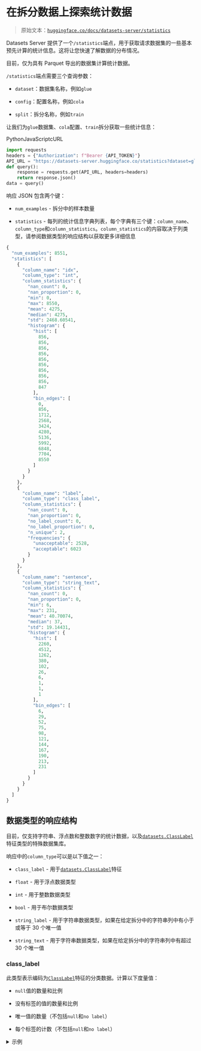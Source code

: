# 在拆分数据上探索统计数据

> 原始文本：[`huggingface.co/docs/datasets-server/statistics`](https://huggingface.co/docs/datasets-server/statistics)

Datasets Server 提供了一个`/statistics`端点，用于获取请求数据集的一些基本预先计算的统计信息。这将让您快速了解数据的分布情况。

目前，仅为具有 Parquet 导出的数据集计算统计数据。

`/statistics`端点需要三个查询参数：

+   `dataset`：数据集名称，例如`glue`

+   `config`：配置名称，例如`cola`

+   `split`：拆分名称，例如`train`

让我们为`glue`数据集、`cola`配置、`train`拆分获取一些统计信息：

PythonJavaScriptcURL

```py
import requests
headers = {"Authorization": f"Bearer {API_TOKEN}"}
API_URL = "https://datasets-server.huggingface.co/statistics?dataset=glue&config=cola&split=train"
def query():
    response = requests.get(API_URL, headers=headers)
    return response.json()
data = query()
```

响应 JSON 包含两个键：

+   `num_examples` - 拆分中的样本数量

+   `statistics` - 每列的统计信息字典列表，每个字典有三个键：`column_name`、`column_type`和`column_statistics`。`column_statistics`的内容取决于列类型，请参阅数据类型的响应结构以获取更多详细信息

```py
{
  "num_examples": 8551,
  "statistics": [
    {
      "column_name": "idx",
      "column_type": "int",
      "column_statistics": {
        "nan_count": 0,
        "nan_proportion": 0,
        "min": 0,
        "max": 8550,
        "mean": 4275,
        "median": 4275,
        "std": 2468.60541,
        "histogram": {
          "hist": [
            856,
            856,
            856,
            856,
            856,
            856,
            856,
            856,
            856,
            847
          ],
          "bin_edges": [
            0,
            856,
            1712,
            2568,
            3424,
            4280,
            5136,
            5992,
            6848,
            7704,
            8550
          ]
        }
      }
    },
    {
      "column_name": "label",
      "column_type": "class_label",
      "column_statistics": {
        "nan_count": 0,
        "nan_proportion": 0,
        "no_label_count": 0,
        "no_label_proportion": 0,
        "n_unique": 2,
        "frequencies": {
          "unacceptable": 2528,
          "acceptable": 6023
        }
      }
    },
    {
      "column_name": "sentence",
      "column_type": "string_text",
      "column_statistics": {
        "nan_count": 0,
        "nan_proportion": 0,
        "min": 6,
        "max": 231,
        "mean": 40.70074,
        "median": 37,
        "std": 19.14431,
        "histogram": {
          "hist": [
            2260,
            4512,
            1262,
            380,
            102,
            26,
            6,
            1,
            1,
            1
          ],
          "bin_edges": [
            6,
            29,
            52,
            75,
            98,
            121,
            144,
            167,
            190,
            213,
            231
          ]
        }
      }
    }
  ]
}
```

## 数据类型的响应结构

目前，仅支持字符串、浮点数和整数数字的统计数据，以及[`datasets.ClassLabel`](https://huggingface.co/docs/datasets/package_reference/main_classes#datasets.ClassLabel)特征类型的特殊数据集库。

响应中的`column_type`可以是以下值之一：

+   `class_label` - 用于[`datasets.ClassLabel`](https://huggingface.co/docs/datasets/package_reference/main_classes#datasets.ClassLabel)特征

+   `float` - 用于浮点数据类型

+   `int` - 用于整数数据类型

+   `bool` - 用于布尔数据类型

+   `string_label` - 用于字符串数据类型，如果在给定拆分中的字符串列中有小于或等于 30 个唯一值

+   `string_text` - 用于字符串数据类型，如果在给定拆分中的字符串列中有超过 30 个唯一值

### class_label

此类型表示编码为[`ClassLabel`](https://huggingface.co/docs/datasets/package_reference/main_classes#datasets.ClassLabel)特征的分类数据。计算以下度量值：

+   `null`值的数量和比例

+   没有标签的值的数量和比例

+   唯一值的数量（不包括`null`和`no label`）

+   每个标签的计数（不包括`null`和`no label`）

<details><summary data-svelte-h="svelte-vpylii">示例</summary>

```py
{
  "column_name": "label",
  "column_type": "class_label",
  "column_statistics": {
    "nan_count": 0,
    "nan_proportion": 0,
    "no_label_count": 0,
    "no_label_proportion": 0,
    "n_unique": 2,
    "frequencies": {
      "unacceptable": 2528,
      "acceptable": 6023
    }
  }
}
```</details>

### 浮点数

以下度量值适用于浮点数据类型：

+   最小值、最大值、均值和标准差值

+   `null`值的数量和比例

+   具有 10 个 bin 的直方图

<details><summary data-svelte-h="svelte-vpylii">示例</summary>

```py
{
  "column_name": "clarity",
  "column_type": "float",
  "column_statistics": {
    "nan_count": 0,
    "nan_proportion": 0,
    "min": 0,
    "max": 2,
    "mean": 1.67206,
    "median": 1.8,
    "std": 0.38714,
    "histogram": {
      "hist": [
        17,
        12,
        48,
        52,
        135,
        188,
        814,
        15,
        1628,
        2048
      ],
      "bin_edges": [
        0,
        0.2,
        0.4,
        0.6,
        0.8,
        1,
        1.2,
        1.4,
        1.6,
        1.8,
        2
      ]
    }
  }
}
```</details>

### int

以下度量值适用于整数数据类型：

+   最小值、最大值、均值和标准差值

+   `null`值的数量和比例

+   具有小于或等于 10 个 bin 的直方图

<details><summary data-svelte-h="svelte-vpylii">示例</summary>

```py
{
    "column_name": "direction",
    "column_type": "int",
    "column_statistics": {
        "nan_count": 0,
        "nan_proportion": 0.0,
        "min": 0,
        "max": 1,
        "mean": 0.49925,
        "median": 0.0,
        "std": 0.5,
        "histogram": {
            "hist": [
                50075,
                49925
            ],
            "bin_edges": [
                0,
                1,
                1
            ]
        }
    }
}
```</details>

### 布尔

以下度量值适用于布尔数据类型：

+   `null`值的数量和比例

+   值为'True'和'False'的计数

<details><summary data-svelte-h="svelte-vpylii">示例</summary>

```py
{
  "column_name": "penalty",
  "column_type": "bool",
  "column_statistics":
    {
        "nan_count": 3,
        "nan_proportion": 0.15,
        "frequencies": {
            "False": 7,
            "True": 10
        }
    }
}
```</details>

### string_label

如果请求的拆分中的字符串列具有小于或等于 30 个唯一值，则被视为类别。返回以下度量值：

+   `null`值的数量和比例

+   唯一值的数量（不包括`null`）

+   每个标签的计数（不包括`null`）

<details><summary data-svelte-h="svelte-vpylii">示例</summary>

```py
{
  "column_name": "answerKey",
  "column_type": "string_label",
  "column_statistics": {
    "nan_count": 0,
    "nan_proportion": 0,
    "n_unique": 4,
    "frequencies": {
      "D": 1221,
      "C": 1146,
      "A": 1378,
      "B": 1212
    }
  }
}

```</details>

### string_text

如果请求的拆分中的字符串列具有超过 30 个唯一值，则被视为包含文本的列，并且响应包含文本长度的统计信息。计算以下度量值：

+   文本长度的最小值、最大值、均值和标准差

+   `null`值的数量和比例

+   具有 10 个 bin 的文本长度直方图

<details><summary data-svelte-h="svelte-vpylii">示例</summary>

```py
{
  "column_name": "sentence",
  "column_type": "string_text",
  "column_statistics": {
    "nan_count": 0,
    "nan_proportion": 0,
    "min": 6,
    "max": 231,
    "mean": 40.70074,
    "median": 37,
    "std": 19.14431,
    "histogram": {
      "hist": [
        2260,
        4512,
        1262,
        380,
        102,
        26,
        6,
        1,
        1,
        1
      ],
      "bin_edges": [
        6,
        29,
        52,
        75,
        98,
        121,
        144,
        167,
        190,
        213,
        231
      ]
    }
  }
}
```</details>
